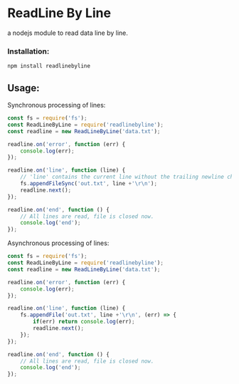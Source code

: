# ReadLine By Line
a nodejs module to read data line by line.
### Installation:
```shell
npm install readlinebyline
```
## Usage:
Synchronous processing of lines:
```javascript
const fs = require('fs');
const ReadLineByLine = require('readlinebyline');
const readline = new ReadLineByLine('data.txt');

readline.on('error', function (err) {
	console.log(err);
});

readline.on('line', function (line) {
	// 'line' contains the current line without the trailing newline character.
    fs.appendFileSync('out.txt', line +'\r\n');
    readline.next();
});

readline.on('end', function () {
	// All lines are read, file is closed now.
    console.log('end');
});
```
Asynchronous processing of lines:
```javascript
const fs = require('fs');
const ReadLineByLine = require('readlinebyline');
const readline = new ReadLineByLine('data.txt');

readline.on('error', function (err) {
	console.log(err);
});

readline.on('line', function (line) {
    fs.appendFile('out.txt', line +'\r\n', (err) => {
        if(err) return console.log(err);
        readline.next();
    });
});

readline.on('end', function () {
	// All lines are read, file is closed now.
    console.log('end');
});
```



